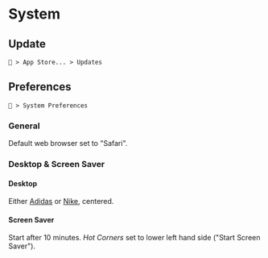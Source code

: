 # System

## Update

```
 > App Store... > Updates
```

## Preferences

```
 > System Preferences
```

### General
Default web browser set to "Safari".

### Desktop & Screen Saver

#### Desktop
Either [Adidas](https://dribbble.com/search?q=adidas) or [Nike](https://dribbble.com/search?q=nike), centered.

#### Screen Saver
Start after 10 minutes. _Hot Corners_ set to lower left hand side ("Start Screen Saver").
